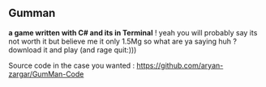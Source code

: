 ## Gumman
**a game written with C# and its in Terminal**
! yeah you will probably say its not worth it but believe me 
it only 1.5Mg so what are ya saying huh ? 
download it and play (and rage quit:)))

  Source code in the case you wanted : https://github.com/aryan-zargar/GumMan-Code
